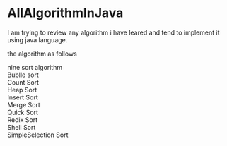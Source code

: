 # AllAlgorithmInJava

I am trying to review any algorithm i have leared and tend to implement it using java language.

the algorithm as follows
  
  nine sort algorithm
  <br>
      Bublle sort
       <br>
      Count Sort
       <br>
      Heap Sort
       <br>Insert Sort
       <br>Merge Sort
       <br>Quick Sort
       <br>Redix Sort
       <br>Shell Sort
       <br>SimpleSelection Sort
